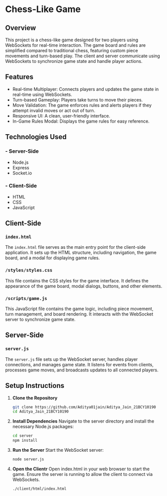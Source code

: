 # Chess-Like Game

## Overview

This project is a chess-like game designed for two players using WebSockets for real-time interaction. The game board and rules are simplified compared to traditional chess, featuring custom piece movements and turn-based play. The client and server communicate using WebSockets to synchronize game state and handle player actions.

## Features
- Real-time Multiplayer: Connects players and updates the game state in real-time using WebSockets.
- Turn-based Gameplay: Players take turns to move their pieces.
- Move Validation: The game enforces rules and alerts players if they attempt invalid moves or act out of turn.
- Responsive UI: A clean, user-friendly interface.
- In-Game Rules Modal: Displays the game rules for easy reference.
## Technologies Used
### - Server-Side
- Node.js
- Express
- Socket.io
### - Client-Side
- HTML
- CSS
- JavaScript

## Client-Side

### `index.html`

The `index.html` file serves as the main entry point for the client-side application. It sets up the HTML structure, including navigation, the game board, and a modal for displaying game rules.

### `/styles/styles.css`

This file contains the CSS styles for the game interface. It defines the appearance of the game board, modal dialogs, buttons, and other elements.

### `/scripts/game.js`

This JavaScript file contains the game logic, including piece movement, turn management, and board rendering. It interacts with the WebSocket server to synchronize game state.

## Server-Side

### `server.js`

The `server.js` file sets up the WebSocket server, handles player connections, and manages game state. It listens for events from clients, processes game moves, and broadcasts updates to all connected players.

## Setup Instructions

1. **Clone the Repository**

   ```bash
   git clone https://github.com/Aditya01jain/Aditya_Jain_21BCY10190
   cd Aditya_Jain_21BCY10190
   
2. **Install Dependencies**
    Navigate to the server directory and install the necessary Node.js packages:
   ```bash
   cd server
   npm install
   
3. **Run the Server**
    Start the WebSocket server:
   ```bash
   node server.js
4. **Open the Clientr**
    Open index.html in your web browser to start the game. Ensure the server is running to allow the client to connect via WebSockets.
   ```bash
   ./client/html/index.html
   
